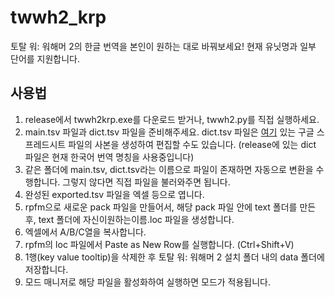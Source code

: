 # twwh2_krp
토탈 워: 워해머 2의 한글 번역을 본인이 원하는 대로 바꿔보세요! 현재 유닛명과 일부 단어를 지원합니다.

## 사용법
1. release에서 twwh2krp.exe를 다운로드 받거나, twwh2.py를 직접 실행하세요.
2. main.tsv 파일과 dict.tsv 파일을 준비해주세요. dict.tsv 파일은 [여기](https://docs.google.com/spreadsheets/d/1Jan_f9J5izT27GXfwrXK7huSx4dL1oAQaFUHU5ibe80/edit#gid=819329062, "구글 스프레드시트") 있는
구글 스프레드시트 파일의 사본을 생성하여 편집할 수도 있습니다.
(release에 있는 dict 파일은 현재 한국어 번역 명칭을 사용중입니다)
4. 같은 폴더에 main.tsv, dict.tsv라는 이름으로 파일이 존재하면 자동으로 변환을 수행합니다. 그렇지 않다면 직접 파일을 불러와주면 됩니다.
5. 완성된 exported.tsv 파일을 엑셀 등으로 엽니다.
6. rpfm으로 새로운 pack 파일을 만들어서, 해당 pack 파일 안에 text 폴더를 만든 후, text 폴더에 자신이원하는이름.loc 파일을 생성합니다.
7. 엑셀에서 A/B/C열을 복사합니다.
8. rpfm의 loc 파일에서 Paste as New Row를 실행합니다. (Ctrl+Shift+V)
9. 1행(key value tooltip)을 삭제한 후 토탈 워: 워해머 2 설치 폴더 내의 data 폴더에 저장합니다.
10. 모드 매니저로 해당 파일을 활성화하여 실행하면 모드가 적용됩니다.
